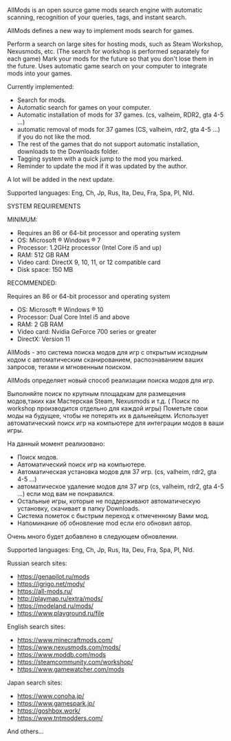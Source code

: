 AllMods is an open source game mods search engine with automatic scanning, recognition of your queries, tags, and instant search.

AllMods defines a new way to implement mods search for games.

Perform a search on large sites for hosting mods, such as Steam Workshop, Nexusmods, etc. (The search for workshop is performed separately for each game)
Mark your mods for the future so that you don't lose them in the future.
Uses automatic game search on your computer to integrate mods into your games.

Currently implemented:
- Search for mods.
- Automatic search for games on your computer.
- Automatic installation of mods for 37 games. (cs, valheim, RDR2, gta 4-5 ...)
- automatic removal of mods for 37 games (CS, valheim, rdr2, gta 4-5 ...) if you do not like the mod.
- The rest of the games that do not support automatic installation, downloads to the Downloads folder.
- Tagging system with a quick jump to the mod you marked.
- Reminder to update the mod if it was updated by the author.

A lot will be added in the next update.


Supported languages: 
Eng, 
Ch, 
Jp, 
Rus, 
Ita, 
Deu, 
Fra, 
Spa, 
Pl, 
Nld.

SYSTEM REQUIREMENTS

MINIMUM:
- Requires an 86 or 64-bit processor and operating system
- OS: Microsoft ® Windows ® 7
- Processor: 1.2GHz processor (Intel Core i5 and up)
- RAM: 512 GB RAM
- Video card: DirectX 9, 10, 11, or 12 compatible card
- Disk space: 150 MB

RECOMMENDED:

Requires an 86 or 64-bit processor and operating system
- OS: Microsoft ® Windows ® 10
- Processor: Dual Core Intel i5 and above
- RAM: 2 GB RAM
- Video card: Nvidia GeForce 700 series or greater
- DirectX: Version 11

AllMods - это система поиска модов для игр с открытым исходным кодом с автоматическим сканированием, распознаванием ваших запросов, тегами и мгновенным поиском.

AllMods определяет новый способ реализации поиска модов для игр.

Выполняйте поиск по крупным площадкам для размещения модов,таких как Мастерская Steam, Nexusmods и т.д. ( Поиск по workshop производится отдельно для каждой игры)
Пометьте свои моды на будущее, чтобы не потерять их в дальнейщем.
Использует автоматический поиск игр на компьютере для интеграции модов в ваши игры.

На данный момент реализовано:
- Поиск модов.
- Автоматический поиск игр на компьютере.
- Автоматическая установка модов для 37 игр. (cs, valheim, rdr2, gta 4-5 ...)
- автоматическое удаление модов для 37 игр (cs, valheim, rdr2, gta 4-5 ...) если мод вам не понравился.
- Остальные игры, которые не поддерживают автоматическую установку, скачивает в папку Downloads.
- Система пометок с быстрым переход к отмеченному Вами мод.
- Напоминание об обновление mod если его обновил автор.

Очень много будет добавлено в следующем обновлении. 


Supported languages: Eng, Ch, Jp, Rus, Ita, Deu, Fra, Spa, Pl, Nld.


Russian search sites:

- https://genapilot.ru/mods 
- https://igrigo.net/mody/
- https://all-mods.ru/
- http://playmap.ru/extra/mods/
- https://modeland.ru/mods/
- https://www.playground.ru/file

English search sites:

- https://www.minecraftmods.com/
- https://www.nexusmods.com/mods/
- https://www.moddb.com/mods
- https://steamcommunity.com/workshop/
- https://www.gamewatcher.com/mods

Japan search sites:

- https://www.conoha.jp/
- https://www.gamespark.jp/
- https://goshbox.work/
- https://www.tntmodders.com/


And others...

